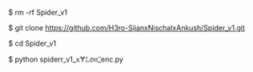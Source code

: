 $ rm -rf Spider_v1

$ git clone https://github.com/H3ro-SijanxNischalxAnkush/Spider_v1.git

$ cd Spider_v1

$ python spiderr_v1_ꪎɎ𝙻᥆ꤪทۖ_enc.py
